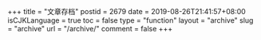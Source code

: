 +++
title = "文章存档"
postid = 2679
date = 2019-08-26T21:41:57+08:00
isCJKLanguage = true
toc = false
type = "function"
layout = "archive"
slug = "archive"
url = "/archive/"
comment = false
+++
